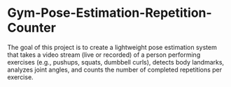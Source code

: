 # Gym-Pose-Estimation-Repetition-Counter
The goal of this project is to create a lightweight pose estimation system that takes a video stream (live or recorded) of a person performing exercises (e.g., pushups, squats, dumbbell curls), detects body landmarks, analyzes joint angles, and counts the number of completed repetitions per exercise.
